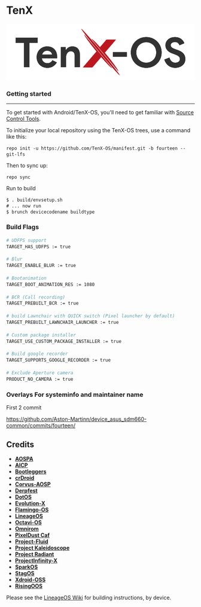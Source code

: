 TenX
========


<img src="https://github.com/TenX-OS/TenX_docs/blob/master/banner/banner.png?raw=true">


### Getting started ###
---------------

To get started with Android/TenX-OS, you'll need to get familiar with [Source Control Tools](https://source.android.com/setup/develop).

To initialize your local repository using the TenX-OS trees, use a command like this:
```
repo init -u https://github.com/TenX-OS/manifest.git -b fourteen --git-lfs
```
Then to sync up:
```
repo sync
```

Run to build
```
$ . build/envsetup.sh
# ... now run
$ brunch devicecodename buildtype
```

### Build Flags ###

```bash
# UDFPS support
TARGET_HAS_UDFPS := true

# Blur
TARGET_ENABLE_BLUR := true

# Bootanimation
TARGET_BOOT_ANIMATION_RES := 1080

# BCR (Call recording)
TARGET_PREBUILT_BCR := true

# build Lawnchair with QUICK switch (Pixel launcher by default)
TARGET_PREBUILT_LAWNCHAIR_LAUNCHER := true

# Custom package installer
TARGET_USE_CUSTOM_PACKAGE_INSTALLER := true

# Build google recorder
TARGET_SUPPORTS_GOOGLE_RECORDER := true

# Exclude Aperture camera
PRODUCT_NO_CAMERA := true
```

### Overlays For systeminfo and maintainer name ###
First 2 commit

https://github.com/Aston-Martinn/device_asus_sdm660-common/commits/fourteen/

Credits
---------------
* [**AOSPA**](https://github.com/AOSPA)
* [**AICP**](https://github.com/AICP)
* [**Bootleggers**](https://github.com/BootleggersROM)
* [**crDroid**](https://github.com/crdroidandroid)
* [**Corvus-AOSP**](https://github.com/Corvus-R)
* [**Derpfest**](https://github.com/Derpfest-12)
* [**DotOS**](https://github.com/DotOS)
* [**Evolution-X**](https://github.com/Evolution-X)
* [**Flamingo-OS**](https://github.com/Flamingo-OS)
* [**LineageOS**](https://github.com/LineageOS)
* [**Octavi-OS**](https://github.com/Octavi-OS)
* [**Omnirom**](https://github.com/omnirom)
* [**PixelDust Caf**](https://github.com/pixeldust-project-caf)
* [**Project-Fluid**](https://github.com/Project-Fluid)
* [**Project Kaleidoscope**](https://github.com/Project-Kaleidoscope)
* [**Project Radiant**](https://github.com/ProjectRadiant)
* [**ProjectInfinity-X**](https://github.com/ProjectInfinity-X)
* [**SparkOS**](https://github.com/Spark-Rom)
* [**StagOS**](https://github.com/StagOS)
* [**Xdroid-OSS**](https://github.com/xdroid-oss)
* [**RisingOOS**](https://github.com/RisingTechOSS)

Please see the [LineageOS Wiki](https://wiki.lineageos.org/) for building instructions, by device.
